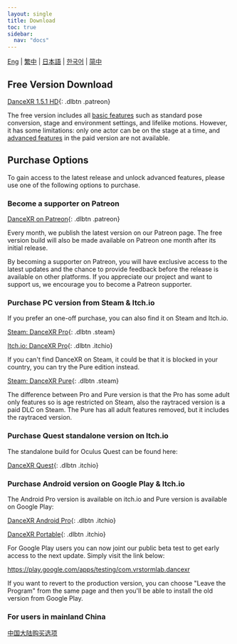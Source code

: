 ```yaml
---
layout: single
title: Download
toc: true
sidebar:
  nav: "docs"
---
```

[Eng](/dancexr/download) | [繁中](/tw/dancexr/download) | [日本語](/jp/dancexr/download) | [한국어](/kr/dancexr/download) | [简中](/zh/dancexr/download)


## Free Version Download

[DanceXR 1.5.1 HD](https://github.com/alloystorm/dvvr/releases/tag/1.5.1){: .dlbtn .patreon} 

The free version includes all [basic features](basic_features.md) such as standard pose conversion, stage and environment settings, and lifelike motions. However, it has some limitations: only one actor can be on the stage at a time, and [advanced features](pro_features.md) in the paid version are not available.

## Purchase Options
To gain access to the latest release and unlock advanced features, please use one of the following options to purchase. 

### Become a supporter on Patreon

[DanceXR on Patreon](https://www.patreon.com/dvvr){: .dlbtn .patreon} 

Every month, we publish the latest version on our Patreon page. The free version build will also be made available on Patreon one month after its initial release.

By becoming a supporter on Patreon, you will have exclusive access to the latest updates and the chance to provide feedback before the release is available on other platforms. If you appreciate our project and want to support us, we encourage you to become a Patreon supporter.


### Purchase PC version from Steam & Itch.io

If you prefer an one-off purchase, you can also find it on Steam and Itch.io. 

[Steam: DanceXR Pro](https://store.steampowered.com/app/1905510/DanceXR/){: .dlbtn .steam}

[Itch.io: DanceXR Pro](https://stormlab.itch.io/dancexr){: .dlbtn .itchio}

If you can't find DanceXR on Steam, it could be that it is blocked in your country, you can try the Pure edition instead.

[Steam: DanceXR Pure](https://store.steampowered.com/app/2193970/DanceXR_Pure/){: .dlbtn .steam}

The difference between Pro and Pure version is that the Pro has some adult only features so is age restricted on Steam, also the raytraced version is a paid DLC on Steam. The Pure has all adult features removed, but it includes the raytraced version.


### Purchase Quest standalone version on Itch.io

The standalone build for Oculus Quest can be found here: 

[DanceXR Quest](https://stormlab.itch.io/dancexr-quest){: .dlbtn .itchio}


### Purchase Android version on Google Play & Itch.io

The Android Pro version is available on itch.io and Pure version is available on Google Play: 

[DanceXR Android Pro](https://stormlab.itch.io/dancexr-android){: .dlbtn .itchio}

[DanceXR Portable](https://play.google.com/store/apps/details?id=com.vrstormlab.dancexr){: .dlbtn .itchio}

For Google Play users you can now joint our public beta test to get early access to the next update. Simply visit the link below:

https://play.google.com/apps/testing/com.vrstormlab.dancexr

If you want to revert to the production version, you can choose "Leave the Program" from the same page and then you'll be able to install the old version from Google Play.


### For users in mainland China

[中国大陆购买选项](purchase_prc.md)
